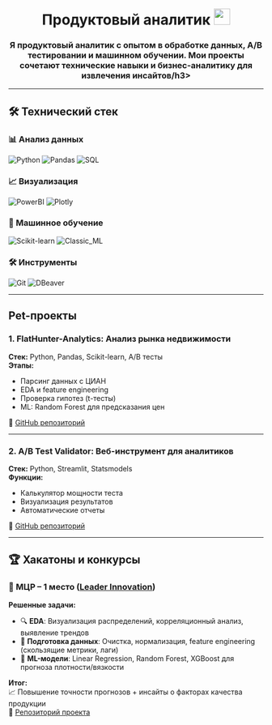 <h1 align="center">Продуктовый аналитик
<img src="https://github.com/blackcater/blackcater/raw/main/images/Hi.gif" height="32"/></h1>
<h3 align="center">Я продуктовый аналитик с опытом в обработке данных, A/B тестировании и машинном обучении.  
Мои проекты сочетают технические навыки и бизнес-аналитику для извлечения инсайтов/h3>

---

## 🛠 Технический стек

### 📊 Анализ данных
![Python](https://img.shields.io/badge/Python-3776AB?logo=python&logoColor=white)
![Pandas](https://img.shields.io/badge/Pandas-150458?logo=pandas&logoColor=white)
![SQL](https://img.shields.io/badge/SQL-4479A1?logo=postgresql&logoColor=white)

### 📈 Визуализация
![PowerBI](https://img.shields.io/badge/Power_BI-F2C811?logo=powerbi&logoColor=black)
![Plotly](https://img.shields.io/badge/Plotly-3F4F75?logo=plotly&logoColor=white)

### 🧮 Машинное обучение
![Scikit-learn](https://img.shields.io/badge/Scikit_learn-F7931E?logo=scikitlearn&logoColor=white)
![Classic_ML](https://img.shields.io/badge/Classic_ML-01AEF2?logo=ai&logoColor=white)

### 🛠 Инструменты
![Git](https://img.shields.io/badge/Git-F05032?logo=git&logoColor=white)
![DBeaver](https://img.shields.io/badge/DBeaver-4D4D4D?logo=dbeaver&logoColor=white)

---

## Pet-проекты

### 1. FlatHunter-Analytics: Анализ рынка недвижимости

**Стек:** Python, Pandas, Scikit-learn, A/B тесты  
**Этапы:**
- Парсинг данных с ЦИАН
- EDA и feature engineering
- Проверка гипотез (t-тесты)
- ML: Random Forest для предсказания цен

🔗 [GitHub репозиторий](https://github.com/kap1anittt/FlatHunter-Analytics.git)

---

### 2. A/B Test Validator: Веб-инструмент для аналитиков

**Стек:** Python, Streamlit, Statsmodels  
**Функции:**
- Калькулятор мощности теста
- Визуализация результатов
- Автоматические отчеты

🔗 [GitHub репозиторий](https://github.com/kap1anittt/ABTestChecker.git)

---

## 🏆 Хакатоны и конкурсы

### 🥇 МЦР – 1 место ([Leader Innovation](https://leader-innovation.ru/mdp))

**Решенные задачи:**
- 🔍 **EDA**: Визуализация распределений, корреляционный анализ, выявление трендов
- 🧹 **Подготовка данных**: Очистка, нормализация, feature engineering (скользящие метрики, лаги)
- 🤖 **ML-модели**: Linear Regression, Random Forest, XGBoost для прогноза плотности/вязкости

**Итог:**  
📈 Повышение точности прогнозов + инсайты о факторах качества продукции  
🔗 [Репозиторий проекта](https://github.com/MISIS-x-OptonGroup/Marathon-Digital-Solutions.git)

